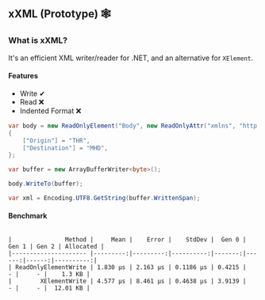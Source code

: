 ## xXML (Prototype) 🕸


### What is xXML?

It's an efficient XML writer/reader for .NET, and an alternative for `XElement`.

#### Features

- Write ✔
- Read ❌
- Indented Format ❌

```c#
var body = new ReadOnlyElement("Body", new ReadOnlyAttr("xmlns", "http://tempuri.org/"))
{
    ["Origin"] = "THR",
    ["Destination"] = "MHD",
};

var buffer = new ArrayBufferWriter<byte>();

body.WriteTo(buffer);

var xml = Encoding.UTF8.GetString(buffer.WrittenSpan);
```

#### Benchmark

```

|               Method |     Mean |    Error |    StdDev |  Gen 0 | Gen 1 | Gen 2 | Allocated |
|--------------------- |---------:|---------:|----------:|-------:|------:|------:|----------:|
| ReadOnlyElementWrite | 1.830 μs | 2.163 μs | 0.1186 μs | 0.4215 |     - |     - |    1.3 KB |
|        XElementWrite | 4.577 μs | 8.461 μs | 0.4638 μs | 3.9139 |     - |     - |  12.01 KB |
```
